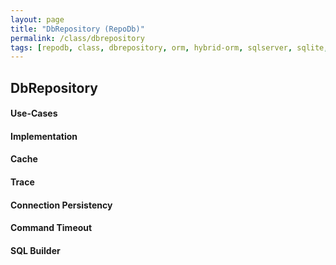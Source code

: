 ```yaml
---
layout: page
title: "DbRepository (RepoDb)"
permalink: /class/dbrepository
tags: [repodb, class, dbrepository, orm, hybrid-orm, sqlserver, sqlite, mysql, postgresql]
---
```


## DbRepository

#### Use-Cases

#### Implementation

#### Cache

#### Trace

#### Connection Persistency

#### Command Timeout

#### SQL Builder
